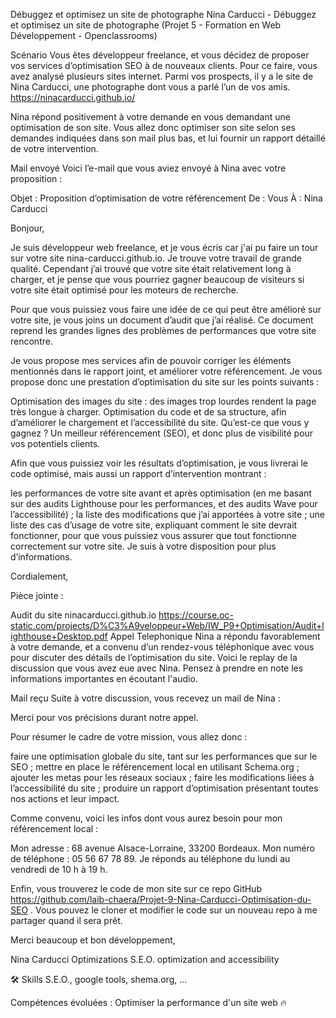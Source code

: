 Débuggez et optimisez un site de photographe
Nina Carducci - Débuggez et optimisez un site de photographe (Projet 5 - Formation en Web Développement - Openclassrooms)

Scénario
Vous êtes développeur freelance, et vous décidez de proposer vos services d’optimisation SEO à de nouveaux clients. Pour ce faire, vous avez analysé plusieurs sites internet. Parmi vos prospects, il y a le site de Nina Carducci, une photographe dont vous a parlé l’un de vos amis. https://ninacarducci.github.io/

Nina répond positivement à votre demande en vous demandant une optimisation de son site. Vous allez donc optimiser son site selon ses demandes indiquées dans son mail plus bas, et lui fournir un rapport détaillé de votre intervention.

Mail envoyé
Voici l’e-mail que vous aviez envoyé à Nina avec votre proposition :

Objet : Proposition d’optimisation de votre référencement
De : Vous
À : Nina Carducci

Bonjour,

Je suis développeur web freelance, et je vous écris car j'ai pu faire un tour sur votre site nina-carducci.github.io. Je trouve votre travail de grande qualité. Cependant j’ai trouvé que votre site était relativement long à charger, et je pense que vous pourriez gagner beaucoup de visiteurs si votre site était optimisé pour les moteurs de recherche.

Pour que vous puissiez vous faire une idée de ce qui peut être amélioré sur votre site, je vous joins un document d’audit que j’ai réalisé. Ce document reprend les grandes lignes des problèmes de performances que votre site rencontre.

Je vous propose mes services afin de pouvoir corriger les éléments mentionnés dans le rapport joint, et améliorer votre référencement. Je vous propose donc une prestation d’optimisation du site sur les points suivants :

Optimisation des images du site : des images trop lourdes rendent la page très longue à charger.
Optimisation du code et de sa structure, afin d’améliorer le chargement et l’accessibilité du site.
Qu’est-ce que vous y gagnez ? Un meilleur référencement (SEO), et donc plus de visibilité pour vos potentiels clients.

Afin que vous puissiez voir les résultats d’optimisation, je vous livrerai le code optimisé, mais aussi un rapport d’intervention montrant :

les performances de votre site avant et après optimisation (en me basant sur des audits Lighthouse pour les performances, et des audits Wave pour l’accessibilité) ;
la liste des modifications que j’ai apportées à votre site ;
une liste des cas d’usage de votre site, expliquant comment le site devrait fonctionner, pour que vous puissiez vous assurer que tout fonctionne correctement sur votre site.
Je suis à votre disposition pour plus d’informations.

Cordialement,

Pièce jointe :

Audit du site ninacarducci.github.io     https://course.oc-static.com/projects/D%C3%A9veloppeur+Web/IW_P9+Optimisation/Audit+lighthouse+Desktop.pdf
Appel Telephonique
Nina a répondu favorablement à votre demande, et a convenu d’un rendez-vous téléphonique avec vous pour discuter des détails de l’optimisation du site. Voici le replay de la discussion que vous avez eue avec Nina. Pensez à prendre en note les informations importantes en écoutant l'audio.

Mail reçu
Suite à votre discussion, vous recevez un mail de Nina :

Merci pour vos précisions durant notre appel.

Pour résumer le cadre de votre mission, vous allez donc :

faire une optimisation globale du site, tant sur les performances que sur le SEO ;
mettre en place le référencement local en utilisant Schema.org ;
ajouter les metas pour les réseaux sociaux ;
faire les modifications liées à l’accessibilité du site ;
produire un rapport d’optimisation présentant toutes nos actions et leur impact.

Comme convenu, voici les infos dont vous aurez besoin pour mon référencement local :

Mon adresse : 68 avenue Alsace-Lorraine, 33200 Bordeaux.
Mon numéro de téléphone : 05 56 67 78 89.
Je réponds au téléphone du lundi au vendredi de 10 h à 19 h.

Enfin, vous trouverez le code de mon site sur ce repo GitHub https://github.com/laib-chaera/Projet-9-Nina-Carducci-Optimisation-du-SEO .
Vous pouvez le cloner et modifier le code sur un nouveau repo à me partager quand il sera prêt.

Merci beaucoup et bon développement,

Nina Carducci
Optimizations
S.E.O. optimization and accessibility



🛠 Skills
S.E.O., google tools, shema.org,  ...

Compétences évoluées :
Optimiser la performance d'un site web 🔥